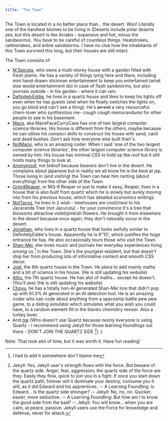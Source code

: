```yaml
---
title: "The Town"
---
```


The Town is located in a no better place than... the desert. Woo! Literally one of the harshest biomes to be living in (Deserts include polar deserts yes, but this desert is like Arrakis - expansive and hot, minus the sandworms). You have to be careful of countless things. Heatstrokes, rattlesnakes, and entire sandstorms. I have no clue how the inhabitants of this Town survived this long, but their houses are still intact.

The Town consists of:
- [M.Spicata](https://spicata.github.io/), who owns a multi-storey house with a garden filled with fresh plants. He has a variety of things lying here and there, including mini hand-drawn stickman entertainment to keep you entertained (what else would entertainment do) in case of flash sandstorms, but also journals outside - in his garden - where it can rain.
- [DefinitelyEddie](https://eddietheed.github.io/obsidiannotes-v.3/), he lives in a quartz house and likes to keep his lights off even when he has guests (and when he finally switches the lights on, you go blind and can't see a thing). He's ~~an evil~~ a very resourceful chem-lover who synthesizes me- *cough cough* memorandums for other people to see in his basement.
- [Mace](https://macesnotes.netlify.app/), aka MaceFaceCurryCase has one of two largest computer science libraries. His house is different from the others, maybe because he can utilise his compsci skills to construct his house with sand, cacti and dead bushes. Don't ask how everyone else built their's.
- [NotMario](https://notmario.github.io/thenotes/), who is an amazing coder. When I said 'one of the two largest computer science libraries', the other largest computer science library is owned by him. His house has minimal CSS to hold up the roof but it still holds many things to look at.
- [Anonymoof](https://anonymoof1528.github.io/into-the-shadow-garten/), not bidoof because beavers don't live in the desert. He complains about japanese  but in reality we all know he is the best at jap. Those living in (and visiting) the Town can hear him ranting (about everything) from the other side of the Town.
- [Grim4Reaper](https://grim4reaper.github.io/Year11Notes/), or MQ-9 Reaper or just to make it easy, Reaper, lives in a house that is also built from quartz which he is slowly but surely moving into from his previous house, which has detailed economics writings.
- [NotTacoz](https://nottacoz.github.io/jacaranda/), he lives in (i wish - treehouses are cool)/next to his Jacaranda Tree (not Jacurutu) - for your convinence it's a tree that blossoms attractive violet/pinkish flowers. He brought it from elsewhere to the desert because once again, they don't naturally occur in the desert. 
- [Jonathan](https://supaqwerty.github.io/notes-dump/), who lives in a quartz house that looks awfully similar to DefinitelyEddie's house. Apparently he is 6"10', which justifies the huge entrance he has. He also occasionally tours those who visit the Town.
- [Shan-Mei](https://shan-mei.github.io/shanmeis-notes/), she loves music and journals her everyday experiences living *among us* [^1] in the Town. She's the youngest resident, but that doesn't stop her from producing lots of informative content and smooth CSS decor.
- [Joel](https://rubver16.github.io/joles-notes/), the 6th quartz house in the Town. He plans to add mainly maths and a bit of science in his house. (He is still updating his website)
- [Athu](https://super-cookies.github.io/duk/), the 7th quartz house. He has alot of maths... except he doesn't. (You'll see) (He is still updating his website)
- [Choyu](https://grimreaper2654.github.io/Notes/), he has a totally non-AI generated Shan-Mei lore that didn't pop up with 61.3% AI generated in an AI detection tool. He is an amazing coder who can code about anything from a spaceship battle pew pew game, to a dating simulator which simulates what you wish you could have, to a random element fill in the blanks chemistry reviser. Also a turkey lover.
- And [me](https://pi-thagoras.github.io/the-chicken-pen/) (Who doesn't use Quartz because *nearly* everyone is using Quartz - I recommend using Jekyll for those learning foundlings out there - DON'T JOIN THE QUARTZ SIDE [^2]) :)



[^1]: I had to add it somewhere don't blame me


[^2]: Jekyll: Yes, Jekyll user's strength flows with the force. But beware of the quartz side. Anger, fear, aggression; the quartz side of the force are they. Easily they flow, quick to join you in a fight. If once you start down the quartz path, forever will it dominate your destiny, consume you it will, as it did Edward and his apprentices. -- A Learning Foundling: Is Edward... Is the quartz side stronger? -- Jekyll: No, no, no. Quicker, easier, more seductive. -- A Learning Foundling: But how am I to know the good side from the bad? -- Jekyll: You will know... when you are calm, at peace, passive. Jekyll users use the Force for knowledge and defense, never for attack.



Note: That took alot of time, but it was worth it. Have fun reading!

